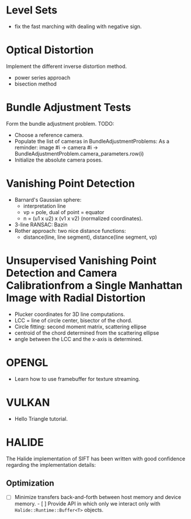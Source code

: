 Level Sets
==========
- fix the fast marching with dealing with negative sign.

Optical Distortion
==================
Implement the different inverse distortion method.
- power series approach
- bisection method


Bundle Adjustment Tests
=======================

Form the bundle adjustment problem.
TODO:
- Choose a reference camera.
- Populate the list of cameras in BundleAdjustmentProblems:
  As a reminder:
  image #i -> camera #i -> BundleAdjustmentProblem.camera_parameters.row(i)
- Initialize the absolute camera poses.

Vanishing Point Detection
=========================

- Barnard's Gaussian sphere:
  - interpretation line
  - vp = pole, dual of point = equator
  - n = (u1 x u2) x (v1 x v2)  (normalized coordinates).
- 3-line RANSAC: Bazin
- Rother approach: two nice distance functions:
  - distance(line, line segment), distance(line segment, vp)

Unsupervised Vanishing Point Detection and Camera Calibrationfrom a Single Manhattan Image with Radial Distortion
=================================================================================================================
- Plucker coordinates for 3D line computations.
- LCC = line of circle center, bisector of the chord.
- Circle fitting: second moment matrix, scattering ellipse
- centroid of the chord determined from the scattering ellipse
- angle between the LCC and the x-axis is determined.

OPENGL
======
- Learn how to use framebuffer for texture streaming.

VULKAN
======
- Hello Triangle tutorial.

HALIDE
======

The Halide implementation of SIFT has been written with good confidence regarding the
implementation details:

Optimization
------------
- [ ] Minimize transfers back-and-forth between host memory and device memory.
      - [ ] Provide API in which only we interact only with
            `Halide::Runtime::Buffer<T>` objects.
